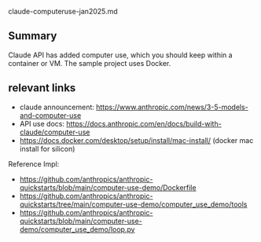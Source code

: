 claude-computeruse-jan2025.md

## Summary
Claude API has added computer use, which you should keep within a container or VM. The sample project uses Docker.

## relevant links
- claude announcement: https://www.anthropic.com/news/3-5-models-and-computer-use
- API use docs: https://docs.anthropic.com/en/docs/build-with-claude/computer-use
- https://docs.docker.com/desktop/setup/install/mac-install/ (docker mac install for silicon)

Reference Impl:
- https://github.com/anthropics/anthropic-quickstarts/blob/main/computer-use-demo/Dockerfile
- https://github.com/anthropics/anthropic-quickstarts/tree/main/computer-use-demo/computer_use_demo/tools
- https://github.com/anthropics/anthropic-quickstarts/blob/main/computer-use-demo/computer_use_demo/loop.py

